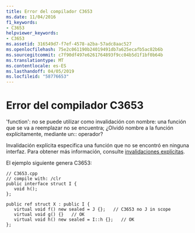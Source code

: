 ```yaml
---
title: Error del compilador C3653
ms.date: 11/04/2016
f1_keywords:
- C3653
helpviewer_keywords:
- C3653
ms.assetid: 316549d7-f7ef-4578-a2ba-57adc8aac527
ms.openlocfilehash: 75e2c061190b24019491db7a625ecafb5ac82b6b
ms.sourcegitcommit: c7f90df497e6261764893f9cc04b5d1f1bf0b64b
ms.translationtype: MT
ms.contentlocale: es-ES
ms.lasthandoff: 04/05/2019
ms.locfileid: "58776653"
---
```

# <a name="compiler-error-c3653"></a>Error del compilador C3653

'function': no se puede utilizar como invalidación con nombre: una función que se va a reemplazar no se encuentra; ¿Olvidó nombre a la función explícitamente, mediante un:: operador?

Invalidación explícita especifica una función que no se encontró en ninguna interfaz. Para obtener más información, consulte [invalidaciones explícitas](../../extensions/explicit-overrides-cpp-component-extensions.md).

El ejemplo siguiente genera C3653:

```
// C3653.cpp
// compile with: /clr
public interface struct I {
   void h();
};

public ref struct X : public I {
   virtual void f() new sealed = J {};   // C3653 no J in scope
   virtual void g() {}   // OK
   virtual void h() new sealed = I::h {};   // OK
};
```
